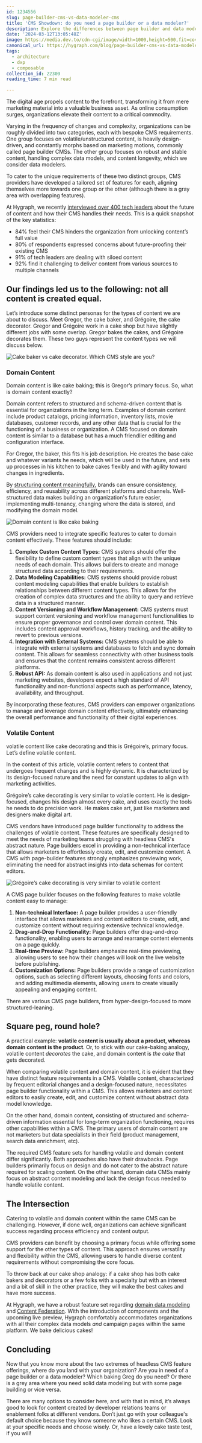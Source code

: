 ```yaml
---
id: 1234556
slug: page-builder-cms-vs-data-modeler-cms
title: 'CMS Showdown: do you need a page builder or a data modeler?'
description: Explore the differences between page builder and data modeler CMSs, their unique features, and how they cater to varying organizational needs.
date: '2024-03-12T13:05:48Z'
image: https://media.dev.to/cdn-cgi/image/width=1000,height=500,fit=cover,gravity=auto,format=auto/https%3A%2F%2Fmedia.graphassets.com%2FNzxmjCxvTRqg3sTb9JFj
canonical_url: https://hygraph.com/blog/page-builder-cms-vs-data-modeler-cms
tags:
  - architecture
  - dxp
  - composable
collection_id: 22300
reading_time: 7 min read

---
```


The digital age propels content to the forefront, transforming it from mere marketing material into a valuable business asset. As online consumption surges, organizations elevate their content to a critical commodity.

Varying in the frequency of changes and complexity, organizations can be roughly divided into two categories, each with bespoke CMS requirements. One group focuses on volatile/unstructured content, is heavily design-driven, and constantly morphs based on marketing motions, commonly called page builder CMSs. The other group focuses on robust and stable content, handling complex data models, and content longevity, which we consider data modelers.

To cater to the unique requirements of these two distinct groups, CMS providers have developed a tailored set of features for each, aligning themselves more towards one group or the other (although there is a gray area with overlapping features).

At Hygraph, we recently [interviewed over 400 tech leaders](https://hygraph.com/resources/future-of-content) about the future of content and how their CMS handles their needs. This is a quick snapshot of the key statistics:

- 84% feel their CMS hinders the organization from unlocking content’s full value
- 80% of respondents expressed concerns about future-proofing their existing CMS
- 91% of tech leaders are dealing with siloed content
- 92% find it challenging to deliver content from various sources to multiple channels

## Our findings led us to the following: not all content is created equal.

Let’s introduce some distinct personas for the types of content we are about to discuss. Meet Gregor, the cake baker, and Grégoire, the cake decorator. Gregor and Grégoire work in a cake shop but have slightly different jobs with some overlap. Gregor bakes the cakes, and Grégoire decorates them. These two guys represent the content types we will discuss below.

![Cake baker vs cake decorator. Which CMS style are you?](https://media.graphassets.com/cXRNjBjhQwiPFHZkx9Bz "Cake baker vs cake decorator. Which CMS style are you?")

### Domain Content

Domain content is like cake baking; this is Gregor’s primary focus. So, what is domain content exactly?

Domain content refers to structured and schema-driven content that is essential for organizations in the long term. Examples of domain content include product catalogs, pricing information, inventory lists, movie databases, customer records, and any other data that is crucial for the functioning of a business or organization. A CMS focused on domain content is similar to a database but has a much friendlier editing and configuration interface.

For Gregor, the baker, this fits his job description. He creates the base cake and whatever variants he needs, which will be used in the future, and sets up processes in his kitchen to bake cakes flexibly and with agility toward changes in ingredients.

By [structuring content meaningfully](https://hygraph.com/blog/structured-content), brands can ensure consistency, efficiency, and reusability across different platforms and channels. Well-structured data makes building an organization's future easier, implementing multi-tenancy, changing where the data is stored, and modifying the domain model.

![Domain content is like cake baking](https://media.graphassets.com/bQB6SVBHQsCrzPdd1k98 "Domain content is like cake baking")

CMS providers need to integrate specific features to cater to domain content effectively. These features should include:

1. **Complex Custom Content Types:** CMS systems should offer the flexibility to define custom content types that align with the unique needs of each domain. This allows builders to create and manage structured data according to their requirements.
2. **Data Modeling Capabilities:** CMS systems should provide robust content modeling capabilities that enable builders to establish relationships between different content types. This allows for the creation of complex data structures and the ability to query and retrieve data in a structured manner.
3. **Content Versioning and Workflow Management:** CMS systems must support content versioning and workflow management functionalities to ensure proper governance and control over domain content. This includes content approval workflows, history tracking, and the ability to revert to previous versions.
4. **Integration with External Systems:** CMS systems should be able to integrate with external systems and databases to fetch and sync domain content. This allows for seamless connectivity with other business tools and ensures that the content remains consistent across different platforms.
5. **Robust API:** As domain content is also used in applications and not just marketing websites, developers expect a high standard of API functionality and non-functional aspects such as performance, latency, availability, and throughput.

By incorporating these features, CMS providers can empower organizations to manage and leverage domain content effectively, ultimately enhancing the overall performance and functionality of their digital experiences.

### **Volatile Content**

volatile content like cake decorating and this is Grégoire’s, primary focus. Let’s define volatile content.

In the context of this article, volatile content refers to content that undergoes frequent changes and is highly dynamic. It is characterized by its design-focused nature and the need for constant updates to align with marketing activities.

Grégoire’s cake decorating is very similar to volatile content. He is design-focused, changes his design almost every cake, and uses exactly the tools he needs to do precision work. He makes cake art, just like marketers and designers make digital art.

CMS vendors have introduced page builder functionality to address the challenges of volatile content. These features are specifically designed to meet the needs of marketing teams struggling with headless CMS's abstract nature. Page builders excel in providing a non-technical interface that allows marketers to effortlessly create, edit, and customize content. A CMS with page-builder features strongly emphasizes previewing work, eliminating the need for abstract insights into data schemas for content editors.

![Grégoire’s cake decorating is very similar to volatile content](https://media.graphassets.com/RLCogIAcS0eR8S6R4Jvo "Grégoire’s cake decorating is very similar to volatile content")

A CMS page builder focuses on the following features to make volatile content easy to manage:

1. **Non-technical Interface:** A page builder provides a user-friendly interface that allows marketers and content editors to create, edit, and customize content without requiring extensive technical knowledge.
2. **Drag-and-Drop Functionality:** Page builders offer drag-and-drop functionality, enabling users to arrange and rearrange content elements on a page quickly.
3. **Real-time Preview:** Page builders emphasize real-time previewing, allowing users to see how their changes will look on the live website before publishing.
4. **Customization Options:** Page builders provide a range of customization options, such as selecting different layouts, choosing fonts and colors, and adding multimedia elements, allowing users to create visually appealing and engaging content.

There are various CMS page builders, from hyper-design-focused to more structured-leaning.

## Square peg, round hole?

A practical example: **volatile content is usually about a product, whereas domain content is the product**. Or, to stick with our cake-baking analogy, volatile content _decorates_ the cake, and domain content is _the cake_ that gets decorated.

When comparing volatile content and domain content, it is evident that they have distinct feature requirements in a CMS. Volatile content, characterized by frequent editorial changes and a design-focused nature, necessitates page builder functionality within a CMS. This allows marketers and content editors to easily create, edit, and customize content without abstract data model knowledge.

On the other hand, domain content, consisting of structured and schema-driven information essential for long-term organization functioning, requires other capabilities within a CMS. The primary users of domain content are not marketers but data specialists in their field (product management, search data enrichment, etc).

The required CMS feature sets for handling volatile and domain content differ significantly. Both approaches also have their drawbacks. Page builders primarily focus on design and do not cater to the abstract nature required for scaling content. On the other hand, domain data CMSs mainly focus on abstract content modeling and lack the design focus needed to handle volatile content.

## The Intersection

Catering to volatile and domain content within the same CMS can be challenging. However, if done well, organizations can achieve significant success regarding process efficiency and content output.

CMS providers can benefit by choosing a primary focus while offering some support for the other types of content. This approach ensures versatility and flexibility within the CMS, allowing users to handle diverse content requirements without compromising the core focus.

To throw back at our cake shop analogy: if a cake shop has both cake bakers and decorators or a few folks with a specialty but with an interest and a bit of skill in the other practice, they will make the best cakes and have more success.

At Hygraph, we have a robust feature set regarding [domain data modeling](https://hygraph.com/docs/api-reference/schema/models) and [Content Federation](https://hygraph.com/docs/getting-started/fundamentals/content-federation). With the introduction of components and the upcoming live preview, Hygraph comfortably accommodates organizations with all their complex data models _and_ campaign pages within the same platform. We bake delicious cakes!

## Concluding

Now that you know more about the two extremes of headless CMS feature offerings, where do you land with your organization? Are you in need of a page builder or a data modeler? Which baking Greg do you need? Or there is a grey area where you need solid data modeling but with some page building or vice versa.

There are many options to consider here, and with that in mind, it’s always good to look for content created by developer relations teams or enablement folks at different vendors. Don’t just go with your colleague's default choice because they know someone who likes a certain CMS. Look at your specific needs and choose wisely. Or, have a lovely cake taste test, if you will!
